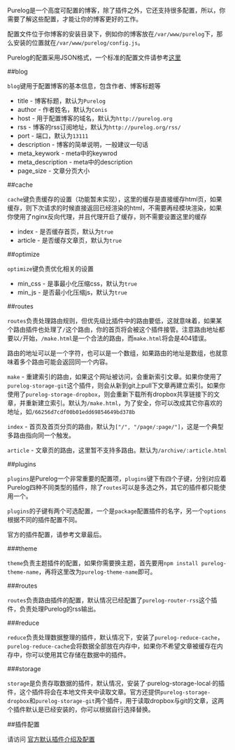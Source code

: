 <!--
Title: 配置Purelog
ID: configure
Date: 2013-11-06 12:21:00
Status: publish
Type: page
Tags: 配置, 指南
Excerpt: Purelog是一个轻量快速的，完全基于Markdown的，可扩展的博客平台
-->

Purelog是一个高度可配置的博客，除了插件之外，它还支持很多配置，所以，你需要了解这些配置，才能让你的博客更好的工作。

配置文件位于你博客的安装目录下，例如你的博客放在`/var/www/purelog`下，那么安装的位置就在`/var/www/purelog/config.js`。

Purelog的配置采用JSON格式，一个标准的配置文件请参考[这里](https://gist.github.com/conis/7330792)

##blog


`blog`键用于配置博客的基本信息，包含作者、博客标题等

* title - 博客标题，默认为`Purelog`
* author - 作者姓名，默认为`Conis`
* host - 用于配置博客的域名，默认为`http://purelog.org`
* rss - 博客的rss订阅地址，默认为`http://purelog.org/rss/`
* port - 端口，默认为`13111`
* description - 博客的简单说明，一般建议一句话
* meta_keywork - meta中的keywrod
* meta_description - meta中的description
* page_size - 文章分页大小


##cache

`cache`键负责缓存的设置（功能暂未实现），这里的缓存是直接缓存html页，如果缓存，则下次请求的时候直接返回已经渲染的html，不需要再经模块渲染，如果你使用了nginx反向代理，并且代理开启了缓存，则不需要设置这里的缓存

* index - 是否缓存首页，默认为`true`
* article - 是否缓存文章页，默认为`true`


##optimize

`optimize`键负责优化相关的设置

* min_css - 是事最小化压缩css，默认为`true`
* min_js - 是否最小化压缩js，默认为`true`

##routes

`routes`负责处理路由规则，但优先级比插件中的路由要低，这就意味着，如果某个路由插件也处理了`/`这个路由，你的首页将会被这个插件接管。注意路由地址都要以`/`开始，`/make.html`是一个合法的路由，而`make.html`将会是404错误。

路由的地址可以是一个字符，也可以是一个数组，如果路由的地址是数组，也就意味着多个路由可能会返回同一个内容。

`make` - 重建索引的路由，如果这个网址被访问，会重新索引文章。如果你使用了`purelog-storage-git`这个插件，则会从新到git上pull下文章再建立索引。如果你使用了`purelog-storage-dropbox`，则会重新下载所有dropbox共享链接下的文章，并重新建立索引。默认为`/make.html`，为了安全，你可以改成其它你喜欢的地址，如`/66256d7cdf00b01edd69854649bd378b`

`index` - 首页及首页分页的路由，默认为`["/", "/page/:page/"]`，这是一个典型多路由指向同一个触发。

`article` - 文章页的路由，这里暂不支持多路由。默认为`/archive/:article.html`

##plugins

`plugins`是Purelog一个非常重要的配置项，`plugins`键下有四个子键，分别对应着Purelog四种不同类型的插件，除了`routes`可以是多选之外，其它的插件都只能使用一个。

`plugins`的子键有两个可选配置，一个是`package`配置插件的名字，另一个`options`根据不同的插件配置不同。

官方的插件配置，请参考文章最后。

###theme

`theme`负责主题插件的配置，如果你需要换主题，首先要用`npm install purelog-theme-name`，再将这里改为`purelog-theme-name`即可。

###routes

`routes`负责路由插件的配置，默认情况已经配置了`purelog-router-rss`这个插件，负责处理Purelog的rss输出。


###reduce

`reduce`负责处理数据整理的插件，默认情况下，安装了`purelog-reduce-cache`，`purelog-reduce-cache`会将数据全部放在内存中，如果你不希望文章被缓存在内存中，你可以使用其它存储在数据中的插件。


###storage

`storage`是负责存取数据的插件，默认情况，安装了·purelog-storage-local·的插件，这个插件将会在本地文件夹中读取文章。官方还提供`purelog-storage-dropbox`和`purelog-storage-git`两个插件，用于读取dropbox与git的文章，这两个插件默认是已经安装的，你可以根据自行选择替换。

##插件配置

请访问 [官方默认插件介绍及配置](http://purelog.org/archive/plugin-configure.html)



